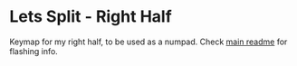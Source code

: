 # Lets Split - Right Half

Keymap for my right half, to be used as a numpad.
Check [main readme](../bbaserdem/README.md) for flashing info.
